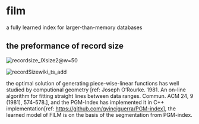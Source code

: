 # film
a fully learned index for larger-than-memory databases


## the preformance of record size
![recordsize_IXsize2](https://user-images.githubusercontent.com/51820918/155705363-76a679d3-488a-479e-bfa2-7519077f97c8.png)@w=50

![recordSizewiki_ts_add](https://user-images.githubusercontent.com/51820918/155705150-5a7aa409-503d-4ef0-9e06-ef00f2fc7db8.png)



the optimal solution of generating piece-wise-linear functions has well studied by computional geometry [ref: Joseph O’Rourke. 1981. An on-line algorithm for fitting straight lines between data ranges. Commun. ACM 24, 9 (1981), 574–578.], and the PGM-Index has implemented it in C++ implementation[ref: https://github.com/gvinciguerra/PGM-index], the learned model of FILM is on the basis of the segmentation from PGM-index.
